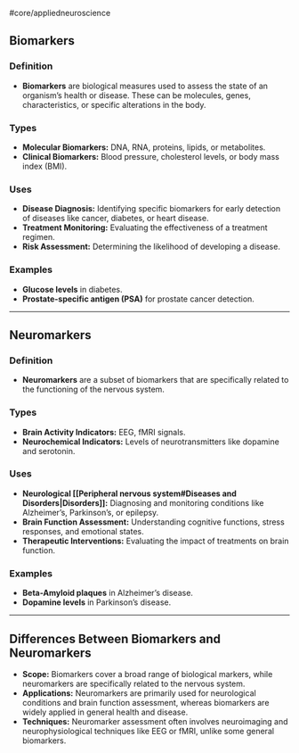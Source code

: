 #core/appliedneuroscience

## Biomarkers

### Definition

- **Biomarkers** are biological measures used to assess the state of an organism’s health or disease. These can be molecules, genes, characteristics, or specific alterations in the body.

### Types

- **Molecular Biomarkers:** DNA, RNA, proteins, lipids, or metabolites.
- **Clinical Biomarkers:** Blood pressure, cholesterol levels, or body mass index (BMI).

### Uses

- **Disease Diagnosis:** Identifying specific biomarkers for early detection of diseases like cancer, diabetes, or heart disease.
- **Treatment Monitoring:** Evaluating the effectiveness of a treatment regimen.
- **Risk Assessment:** Determining the likelihood of developing a disease.

### Examples

- **Glucose levels** in diabetes.
- **Prostate-specific antigen (PSA)** for prostate cancer detection.

---

## Neuromarkers

### Definition

- **Neuromarkers** are a subset of biomarkers that are specifically related to the functioning of the nervous system.

### Types

- **Brain Activity Indicators:** EEG, fMRI signals.
- **Neurochemical Indicators:** Levels of neurotransmitters like dopamine and serotonin.

### Uses

- **Neurological [[Peripheral nervous system#Diseases and Disorders|Disorders]]:** Diagnosing and monitoring conditions like Alzheimer’s, Parkinson’s, or epilepsy.
- **Brain Function Assessment:** Understanding cognitive functions, stress responses, and emotional states.
- **Therapeutic Interventions:** Evaluating the impact of treatments on brain function.

### Examples

- **Beta-Amyloid plaques** in Alzheimer’s disease.
- **Dopamine levels** in Parkinson’s disease.

---

## Differences Between Biomarkers and Neuromarkers

- **Scope:** Biomarkers cover a broad range of biological markers, while neuromarkers are specifically related to the nervous system.
- **Applications:** Neuromarkers are primarily used for neurological conditions and brain function assessment, whereas biomarkers are widely applied in general health and disease.
- **Techniques:** Neuromarker assessment often involves neuroimaging and neurophysiological techniques like EEG or fMRI, unlike some general biomarkers.
